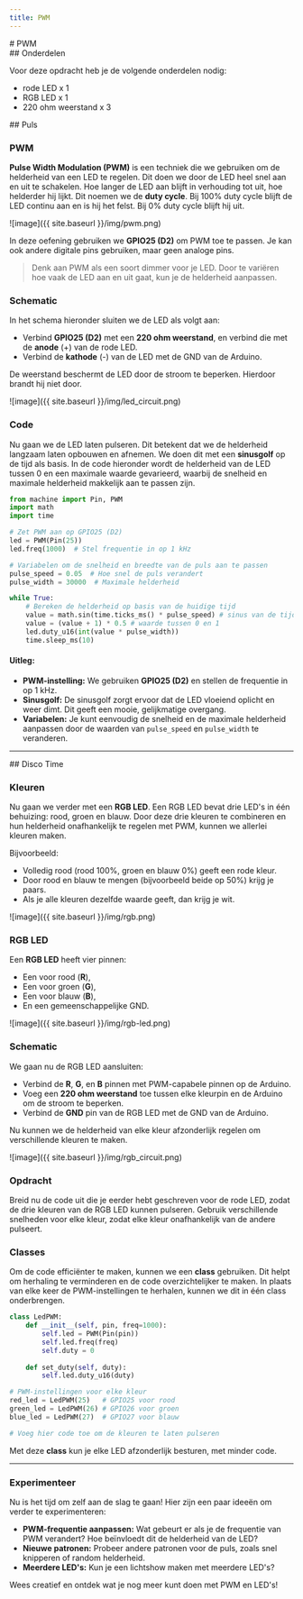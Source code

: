 ```yaml
---
title: PWM
---
```


<div class="header1" id="top" markdown = "1"># PWM
</div>

<div class="header2" markdown = "1">## Onderdelen
</div>

Voor deze opdracht heb je de volgende onderdelen nodig:

- rode LED x 1
- RGB LED x 1
- 220 ohm weerstand x 3

<div class="header2" markdown = "1">## Puls
</div>

### PWM

**Pulse Width Modulation (PWM)** is een techniek die we gebruiken om de helderheid van een LED te regelen. Dit doen we door de LED heel snel aan en uit te schakelen. Hoe langer de LED aan blijft in verhouding tot uit, hoe helderder hij lijkt. Dit noemen we de **duty cycle**. Bij 100% duty cycle blijft de LED continu aan en is hij het felst. Bij 0% duty cycle blijft hij uit.

![image]({{ site.baseurl }}/img/pwm.png)


In deze oefening gebruiken we **GPIO25 (D2)** om PWM toe te passen. Je kan ook andere digitale pins gebruiken, maar geen analoge pins.

> Denk aan PWM als een soort dimmer voor je LED. Door te variëren hoe vaak de LED aan en uit gaat, kun je de helderheid aanpassen.

### Schematic

In het schema hieronder sluiten we de LED als volgt aan:
- Verbind **GPIO25 (D2)** met een **220 ohm weerstand**, en verbind die met de **anode** (+) van de rode LED.
- Verbind de **kathode** (-) van de LED met de GND van de Arduino.

De weerstand beschermt de LED door de stroom te beperken. Hierdoor brandt hij niet door.

![image]({{ site.baseurl }}/img/led_circuit.png)


### Code

Nu gaan we de LED laten pulseren. Dit betekent dat we de helderheid langzaam laten opbouwen en afnemen. We doen dit met een **sinusgolf** op de tijd als basis. In de code hieronder wordt de helderheid van de LED tussen 0 en een maximale waarde gevarieerd, waarbij de snelheid en maximale helderheid makkelijk aan te passen zijn.

```python
from machine import Pin, PWM
import math
import time

# Zet PWM aan op GPIO25 (D2)
led = PWM(Pin(25))
led.freq(1000)  # Stel frequentie in op 1 kHz

# Variabelen om de snelheid en breedte van de puls aan te passen
pulse_speed = 0.05  # Hoe snel de puls verandert
pulse_width = 30000  # Maximale helderheid

while True:
    # Bereken de helderheid op basis van de huidige tijd
    value = math.sin(time.ticks_ms() * pulse_speed) # sinus van de tijd (-1 tot 1)
    value = (value + 1) * 0.5 # waarde tussen 0 en 1
    led.duty_u16(int(value * pulse_width))
    time.sleep_ms(10)
```

#### Uitleg:
- **PWM-instelling:** We gebruiken **GPIO25 (D2)** en stellen de frequentie in op 1 kHz.
- **Sinusgolf:** De sinusgolf zorgt ervoor dat de LED vloeiend oplicht en weer dimt. Dit geeft een mooie, gelijkmatige overgang.
- **Variabelen:** Je kunt eenvoudig de snelheid en de maximale helderheid aanpassen door de waarden van `pulse_speed` en `pulse_width` te veranderen.

---


<div class="header2" markdown = "1">## Disco Time
</div>

### Kleuren

Nu gaan we verder met een **RGB LED**. Een RGB LED bevat drie LED's in één behuizing: rood, groen en blauw. Door deze drie kleuren te combineren en hun helderheid onafhankelijk te regelen met PWM, kunnen we allerlei kleuren maken.

Bijvoorbeeld:
- Volledig rood (rood 100%, groen en blauw 0%) geeft een rode kleur.
- Door rood en blauw te mengen (bijvoorbeeld beide op 50%) krijg je paars.
- Als je alle kleuren dezelfde waarde geeft, dan krijg je wit.

![image]({{ site.baseurl }}/img/rgb.png)

### RGB LED

Een **RGB LED** heeft vier pinnen:
- Een voor rood (**R**),
- Een voor groen (**G**),
- Een voor blauw (**B**),
- En een gemeenschappelijke GND.

![image]({{ site.baseurl }}/img/rgb-led.png)

### Schematic

We gaan nu de RGB LED aansluiten:
- Verbind de **R**, **G**, en **B** pinnen met PWM-capabele pinnen op de Arduino.
- Voeg een **220 ohm weerstand** toe tussen elke kleurpin en de Arduino om de stroom te beperken.
- Verbind de **GND** pin van de RGB LED met de GND van de Arduino.

Nu kunnen we de helderheid van elke kleur afzonderlijk regelen om verschillende kleuren te maken.

![image]({{ site.baseurl }}/img/rgb_circuit.png)

### Opdracht

Breid nu de code uit die je eerder hebt geschreven voor de rode LED, zodat de drie kleuren van de RGB LED kunnen pulseren. Gebruik verschillende snelheden voor elke kleur, zodat elke kleur onafhankelijk van de andere pulseert.

### Classes

Om de code efficiënter te maken, kunnen we een **class** gebruiken. Dit helpt om herhaling te verminderen en de code overzichtelijker te maken. In plaats van elke keer de PWM-instellingen te herhalen, kunnen we dit in één class onderbrengen.

```python
class LedPWM:
    def __init__(self, pin, freq=1000):
        self.led = PWM(Pin(pin))
        self.led.freq(freq)
        self.duty = 0
    
    def set_duty(self, duty):
        self.led.duty_u16(duty)

# PWM-instellingen voor elke kleur
red_led = LedPWM(25)   # GPIO25 voor rood
green_led = LedPWM(26) # GPIO26 voor groen
blue_led = LedPWM(27)  # GPIO27 voor blauw

# Voeg hier code toe om de kleuren te laten pulseren
```

Met deze **class** kun je elke LED afzonderlijk besturen, met minder code.

---

### Experimenteer

Nu is het tijd om zelf aan de slag te gaan! Hier zijn een paar ideeën om verder te experimenteren:
- **PWM-frequentie aanpassen:** Wat gebeurt er als je de frequentie van PWM verandert? Hoe beïnvloedt dit de helderheid van de LED?
- **Nieuwe patronen:** Probeer andere patronen voor de puls, zoals snel knipperen of random helderheid.
- **Meerdere LED's:** Kun je een lichtshow maken met meerdere LED's?

Wees creatief en ontdek wat je nog meer kunt doen met PWM en LED's!